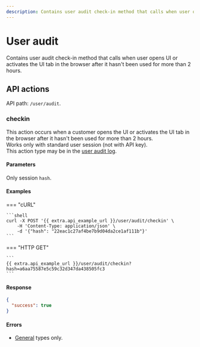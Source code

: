 ```yaml
---
description: Contains user audit check-in method that calls when user opens UI.
---
```


# User audit

Contains user audit check-in method that calls when user opens UI or activates the UI tab in the browser after it hasn't been used for more than 2 hours.

## API actions

API path: `/user/audit`.

### checkin

This action occurs when a customer opens the UI or activates the UI tab in the browser after it hasn't been used for more than 2 hours.\
Works only with standard user session (not with API key).\
This action type may be in the [user audit log](audit_log.md#list).

#### Parameters

Only session `hash`.

#### Examples

\=== "cURL"

````
```shell
curl -X POST '{{ extra.api_example_url }}/user/audit/checkin' \
    -H 'Content-Type: application/json' \
    -d '{"hash": "22eac1c27af4be7b9d04da2ce1af111b"}'
```
````

\=== "HTTP GET"

````
```
{{ extra.api_example_url }}/user/audit/checkin?hash=a6aa75587e5c59c32d347da438505fc3
```
````

#### Response

```json
{
  "success": true
}
```

#### Errors

* [General](../../../../general/errors.md#error-codes) types only.

